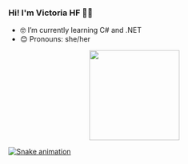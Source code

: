 ### Hi! I'm Victoria HF 👩‍💻

- 🤓 I’m currently learning C# and .NET
- 😊 Pronouns: she/her

<div align="center">
  <a href="https://github.com/vichf">
  <img height="180em" src="https://github-readme-stats.vercel.app/api/top-langs/?username=vichf&layout=compact&langs_count=7&theme=dracula"/>
</div>

![Snake animation](https://github.com/vichf/vichf/blob/output/github-contribution-grid-snake.svg)
